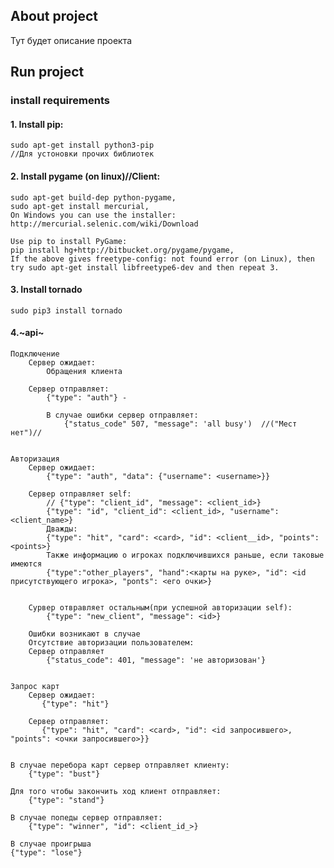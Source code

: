 ## About project
Тут будет описание проекта
## Run project
### install requirements
#### 1. Install pip:
    sudo apt-get install python3-pip
    //Для устоновки прочих библиотек

#### 2. Install pygame (on linux)//Client:
    sudo apt-get build-dep python-pygame,
    sudo apt-get install mercurial,
    On Windows you can use the installer: http://mercurial.selenic.com/wiki/Download
    
    Use pip to install PyGame:
    pip install hg+http://bitbucket.org/pygame/pygame,
    If the above gives freetype-config: not found error (on Linux), then try sudo apt-get install libfreetype6-dev and then repeat 3.

#### 3. Install tornado
    sudo pip3 install tornado
    
#### 4.~api~
    Подключение
        Сервер ожидает:
            Обращения клиента
    
        Сервер отправляет:
            {"type": "auth"} -
    
            В случае ошибки сервер отправляет:
                {"status_code" 507, "message": 'all busy')  //("Мест нет")//


    Авторизация
        Сервер ожидает:
            {"type": "auth", "data": {"username": <username>}}
    
        Сервер отправляет self:
            // {"type": "client_id", "message": <client_id>}
            {"type": "id", "client_id": <client_id>, "username": <client_name>}
            Дважды:
            {"type": "hit", "card": <card>, "id": <client__id>, "points": <points>}
            Также информацию о игроках подключившихся раньше, если таковые имеются
            {"type":"other_players", "hand":<карты на руке>, "id": <id присутствующего игрока>, "ponts": <его очки>}

    
        Сурвер отвравляет остальным(при успешной авторизации self):
            {"type": "new_client", "message": <id>}
    
        Ошибки возникают в случае
        Отсутствие авторизации пользователем:
        Сервер отправляет
            {"status_code": 401, "message": 'не авторизован'}
     
            
    Запрос карт 
        Сервер ожидает:
           {"type": "hit"}
           
        Сервер отправляет:
           {"type": "hit", "card": <card>, "id": <id запросившего>, "points": <очки запросившего>}}
           
           
    В случае перебора карт сервер отправляет клиенту:
        {"type": "bust"}

    Для того чтобы закончить ход клиент отправляет:
        {"type": "stand"}
        
    В случае попеды сервер отправляет:
        {"type": "winner", "id": <client_id_>}
        
    В случае проигрыша 
    {"type": "lose"}